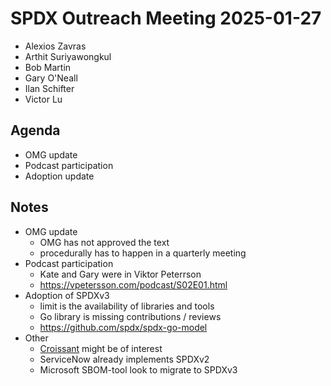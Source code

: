 # SPDX Outreach Meeting 2025-01-27

- Alexios Zavras
- Arthit Suriyawongkul
- Bob Martin
- Gary O'Neall
- Ilan Schifter
- Victor Lu

## Agenda

- OMG update
- Podcast participation
- Adoption update

## Notes

- OMG update
  - OMG has not approved the text
  - procedurally has to happen in a quarterly meeting
- Podcast participation
  - Kate and Gary were in Viktor Peterrson
  - https://vpetersson.com/podcast/S02E01.html
- Adoption of SPDXv3
  - limit is the availability of libraries and tools
  - Go library is missing contributions / reviews
  - https://github.com/spdx/spdx-go-model
- Other
  - [Croissant](https://mlcommons.org/working-groups/data/croissant/) might be of interest
  - ServiceNow already implements SPDXv2
  - Microsoft SBOM-tool look to migrate to SPDXv3

